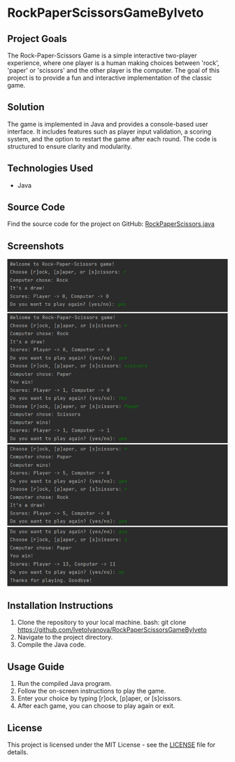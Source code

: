 # RockPaperScissorsGameByIveto

## Project Goals
The Rock-Paper-Scissors Game is a simple interactive two-player experience, where one player is a human making choices between 'rock', 'paper' or 'scissors' and the other player is the computer. The goal of this project is to provide a fun and interactive implementation of the classic game.

## Solution
The game is implemented in Java and provides a console-based user interface. It includes features such as player input validation, a scoring system, and the option to restart the game after each round. The code is structured to ensure clarity and modularity.

## Technologies Used
- Java

## Source Code
Find the source code for the project on GitHub: [RockPaperScissors.java](./src/RockPaperScissors.java)

## Screenshots

![Game Screenshot 1](./images/screenshot1.jpg)
![Game Screenshot 2](./images/screenshot2.jpg)
![Game Screenshot 3](./images/screenshot3.jpg)
![Game Screenshot 4](./images/screenshot4.jpg)

## Installation Instructions
1. Clone the repository to your local machine.
bash:
git clone <https://github.com/IvetoIvanova/RockPaperScissorsGameByIveto>
2. Navigate to the project directory.
3. Compile the Java code.

## Usage Guide
1. Run the compiled Java program.
2. Follow the on-screen instructions to play the game.
3. Enter your choice by typing [r]ock, [p]aper, or [s]cissors.
4. After each game, you can choose to play again or exit.

## License
This project is licensed under the MIT License - see the [LICENSE](LICENSE) file for details.
